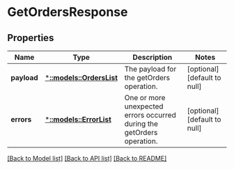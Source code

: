 # GetOrdersResponse

## Properties
Name | Type | Description | Notes
------------ | ------------- | ------------- | -------------
**payload** | [***::models::OrdersList**](OrdersList.md) | The payload for the getOrders operation. | [optional] [default to null]
**errors** | [***::models::ErrorList**](ErrorList.md) | One or more unexpected errors occurred during the getOrders operation. | [optional] [default to null]

[[Back to Model list]](../README.md#documentation-for-models) [[Back to API list]](../README.md#documentation-for-api-endpoints) [[Back to README]](../README.md)


